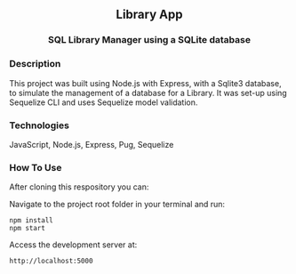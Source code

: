 <div align="center">

## Library App
### SQL Library Manager using a SQLite database

</div>

### Description
This project was built using Node.js with Express, with a Sqlite3 database, to simulate the management of a database for a Library. It was set-up using Sequelize CLI and uses Sequelize model validation. 

### Technologies
JavaScript, Node.js, Express, Pug, Sequelize

### How To Use

After cloning this respository you can:

Navigate to the project root folder in your terminal and run:
```
npm install
npm start
```

Access the development server at:
```
http://localhost:5000
```
